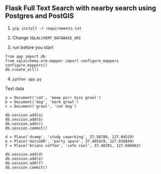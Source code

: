 Flask Full Text Search with nearby search using Postgres and PostGIS
---

1. `pip install -r requirements.txt`

2. Change `SQLALCHEMY_DATABASE_URI`

3. run before you start
```
from app import db
from sqlalchemy.orm.mapper import configure_mappers
configure_mappers()
db.create_all()
```

4. `python app.py`

Test data
```
a = Document('cat', 'meow purr hiss growl')
b = Document('dog', 'bark growl')
c = Document('growl', 'cat dog')

db.session.add(a)
db.session.add(b)
db.session.add(c)
db.session.commit()

d = Place('dcamp', 'study coworking', 37.50789, 127.04529)
e = Place('maru180', 'party space', 37.495419, 127.038849)
f = Place('brians coffee', 'cafe cool', 37.48391, 127.046063)

db.session.add(d)
db.session.add(e)
db.session.add(f)
db.session.commit()


```
